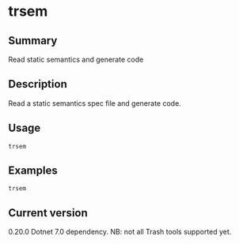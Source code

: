 # trsem

## Summary

Read static semantics and generate code

## Description

Read a static semantics spec file and generate code.

## Usage

    trsem

## Examples

    trsem

## Current version

0.20.0 Dotnet 7.0 dependency. NB: not all Trash tools supported yet.
